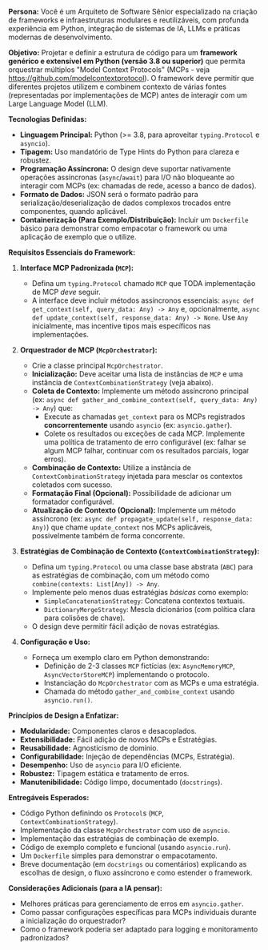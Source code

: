 **Persona:** Você é um Arquiteto de Software Sênior especializado na criação de frameworks e infraestruturas modulares e reutilizáveis, com profunda experiência em Python, integração de sistemas de IA, LLMs e práticas modernas de desenvolvimento.

**Objetivo:** Projetar e definir a estrutura de código para um **framework genérico e extensível em Python (versão 3.8 ou superior)** que permita orquestrar múltiplos "Model Context Protocols" (MCPs - veja https://github.com/modelcontextprotocol). O framework deve permitir que diferentes projetos utilizem e combinem contexto de várias fontes (representadas por implementações de MCP) antes de interagir com um Large Language Model (LLM).

**Tecnologias Definidas:**

*   **Linguagem Principal:** Python (>= 3.8, para aproveitar `typing.Protocol` e `asyncio`).
*   **Tipagem:** Uso mandatório de Type Hints do Python para clareza e robustez.
*   **Programação Assíncrona:** O design deve suportar nativamente operações assíncronas (`async`/`await`) para I/O não bloqueante ao interagir com MCPs (ex: chamadas de rede, acesso a banco de dados).
*   **Formato de Dados:** JSON será o formato padrão para serialização/deserialização de dados complexos trocados entre componentes, quando aplicável.
*   **Containerização (Para Exemplo/Distribuição):** Incluir um `Dockerfile` básico para demonstrar como empacotar o framework ou uma aplicação de exemplo que o utilize.

**Requisitos Essenciais do Framework:**

1.  **Interface MCP Padronizada (`MCP`):**
    *   Defina um `typing.Protocol` chamado `MCP` que TODA implementação de MCP *deve* seguir.
    *   A interface deve incluir métodos assíncronos essenciais: `async def get_context(self, query_data: Any) -> Any` e, opcionalmente, `async def update_context(self, response_data: Any) -> None`. Use `Any` inicialmente, mas incentive tipos mais específicos nas implementações.

2.  **Orquestrador de MCP (`McpOrchestrator`):**
    *   Crie a classe principal `McpOrchestrator`.
    *   **Inicialização:** Deve aceitar uma lista de instâncias de `MCP` e uma instância de `ContextCombinationStrategy` (veja abaixo).
    *   **Coleta de Contexto:** Implemente um método assíncrono principal (ex: `async def gather_and_combine_context(self, query_data: Any) -> Any`) que:
        *   Execute as chamadas `get_context` para os MCPs registrados **concorrentemente** usando `asyncio` (ex: `asyncio.gather`).
        *   Colete os resultados ou exceções de cada MCP. Implemente uma política de tratamento de erro configurável (ex: falhar se algum MCP falhar, continuar com os resultados parciais, logar erros).
    *   **Combinação de Contexto:** Utilize a instância de `ContextCombinationStrategy` injetada para mesclar os contextos coletados com sucesso.
    *   **Formatação Final (Opcional):** Possibilidade de adicionar um formatador configurável.
    *   **Atualização de Contexto (Opcional):** Implemente um método assíncrono (ex: `async def propagate_update(self, response_data: Any)`) que chame `update_context` nos MCPs aplicáveis, possivelmente também de forma concorrente.

3.  **Estratégias de Combinação de Contexto (`ContextCombinationStrategy`):**
    *   Defina um `typing.Protocol` ou uma classe base abstrata (`ABC`) para as estratégias de combinação, com um método como `combine(contexts: List[Any]) -> Any`.
    *   Implemente pelo menos duas estratégias *básicas* como exemplo:
        *   `SimpleConcatenationStrategy`: Concatena contextos textuais.
        *   `DictionaryMergeStrategy`: Mescla dicionários (com política clara para colisões de chave).
    *   O design deve permitir fácil adição de novas estratégias.

4.  **Configuração e Uso:**
    *   Forneça um exemplo claro em Python demonstrando:
        *   Definição de 2-3 classes `MCP` fictícias (ex: `AsyncMemoryMCP`, `AsyncVectorStoreMCP`) implementando o protocolo.
        *   Instanciação do `McpOrchestrator` com as MCPs e uma estratégia.
        *   Chamada do método `gather_and_combine_context` usando `asyncio.run()`.

**Princípios de Design a Enfatizar:**

*   **Modularidade:** Componentes claros e desacoplados.
*   **Extensibilidade:** Fácil adição de novos MCPs e Estratégias.
*   **Reusabilidade:** Agnosticismo de domínio.
*   **Configurabilidade:** Injeção de dependências (MCPs, Estratégia).
*   **Desempenho:** Uso de `asyncio` para I/O eficiente.
*   **Robustez:** Tipagem estática e tratamento de erros.
*   **Manutenibilidade:** Código limpo, documentado (`docstrings`).

**Entregáveis Esperados:**

*   Código Python definindo os `Protocol`s (`MCP`, `ContextCombinationStrategy`).
*   Implementação da classe `McpOrchestrator` com uso de `asyncio`.
*   Implementação das estratégias de combinação de exemplo.
*   Código de exemplo completo e funcional (usando `asyncio.run`).
*   Um `Dockerfile` simples para demonstrar o empacotamento.
*   Breve documentação (em `docstrings` ou comentários) explicando as escolhas de design, o fluxo assíncrono e como estender o framework.

**Considerações Adicionais (para a IA pensar):**
*   Melhores práticas para gerenciamento de erros em `asyncio.gather`.
*   Como passar configurações específicas para MCPs individuais durante a inicialização do orquestrador?
*   Como o framework poderia ser adaptado para logging e monitoramento padronizados?